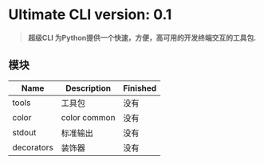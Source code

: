 # Ultimate CLI version: 0.1 
> **超级CLI 为Python提供一个快速，方便，高可用的开发终端交互的工具包.**

## 模块
| Name  | Description | Finished | 
| ----  | ----------- | -------- |
| tools |     工具包   |  没有    |
| color | color common| 没有      |
| stdout|  标准输出     | 没有     |
| decorators|  装饰器   | 没有     |
